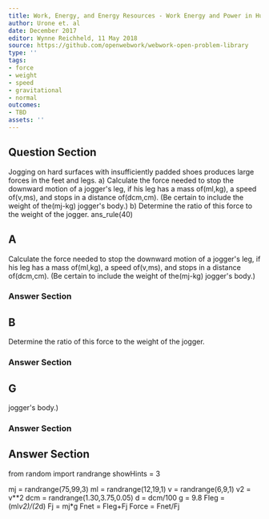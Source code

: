 ```yaml
---
title: Work, Energy, and Energy Resources - Work Energy and Power in Humans
author: Urone et. al
date: December 2017
editor: Wynne Reichheld, 11 May 2018
source: https://github.com/openwebwork/webwork-open-problem-library
type: ''
tags:
- force
- weight
- speed
- gravitational
- normal
outcomes:
- TBD
assets: ''
---
```


## Question Section 

Jogging on hard surfaces with insufficiently padded shoes produces large forces in the feet and legs. 
a) Calculate the force needed to stop the downward motion of a jogger's leg, if his leg has a mass of(ml,kg), a speed of(v,ms), and stops in a distance of(dcm,cm). (Be certain to include the weight of the(mj-kg) jogger's body.)
b) Determine the ratio of this force to the weight of the jogger. 
ans_rule(40)
## A
Calculate the force needed to stop the downward motion of a jogger's leg, if his leg has a mass of(ml,kg), a speed of(v,ms), and stops in a distance of(dcm,cm). (Be certain to include the weight of the(mj-kg) jogger's body.)
### Answer Section
## B
Determine the ratio of this force to the weight of the jogger. 
### Answer Section
## G
jogger's body.)
### Answer Section


## Answer Section

from random import randrange
showHints = 3

mj = randrange(75,99,3)
ml = randrange(12,19,1)
v = randrange(6,9,1)
v2 = v**2
dcm = randrange(1.30,3.75,0.05)
d = dcm/100
g = 9.8
Fleg = (ml*v2)/(2*d)
Fj = mj*g
Fnet = Fleg+Fj
Force = Fnet/Fj